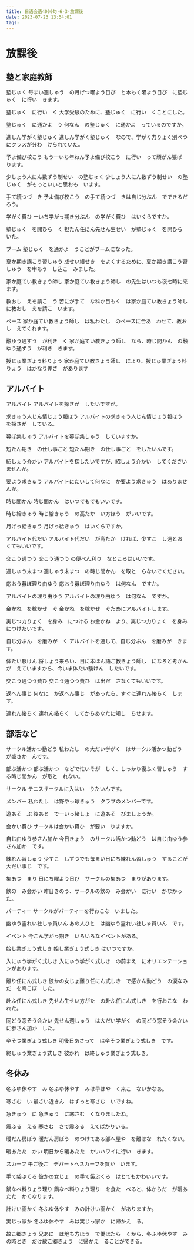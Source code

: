 ```yaml
---
title: 日语会语4000句-6-3-放課後
date: 2023-07-23 13:54:01
tags:
---
```


# 放課後

## 塾と家庭教師

塾じゅく
毎まい週しゅう　の月げつ曜よう日び　と木もく曜よう日び　に塾じゅく　に行い　きます。

塾じゅく　に行い　く
大学受験のために、塾じゅく　に行い　くことにした。

塾じゅく　に通かよ　う
何なん　の塾じゅく　に通かよ　っているのですか。

進しん学がく塾じゅく
進しん学がく塾じゅく　なので、学がく力りょく別べつ　にクラスが分わ　けられていた。

予よ備び校こう
もう一いち年ねん予よ備び校こう　に行い　って頑がん張ば　ります。

少しょう人にん数ずう制せい　の塾じゅく
少しょう人にん数ずう制せい　の塾じゅく　がもっといいと思おも　います。

手て続つづ　き
予よ備び校こう　の手て続つづ　きは自じ分ぶん　でできるだろう。

学がく費ひ
一いち学がっ期き分ぶん　の学がく費ひ　はいくらですか。

塾じゅく　を開ひら　く
担たん任にん先せん生せい　が塾じゅく　を開ひら　いた。

ブーム
塾じゅく　を通かよ　うことがブームになった。

夏か期き講こう習しゅう
成せい績せき　をよくするために、夏か期き講こう習しゅう　を申もう　し込こ　みました。

家か庭てい教きょう師し
家か庭てい教きょう師し　の先生はいつも夜七時に来ます。

教おし　えを請こ　う
苦にが手て　な科か目もく　は家か庭てい教きょう師し　に教おし　えを請こ　います。

ペース
家か庭てい教きょう師し　は私わたし　のペースに合あ　わせて、教おし　えてくれます。

融ゆう通ずう　が利き　く
家か庭てい教きょう師し　なら、時じ間かん　の融ゆう通ずう　が利き　きます。

授じゅ業ぎょう料りょう
家か庭てい教きょう師し　により、授じゅ業ぎょう料りょう　はかなり差さ　があります

## アルバイト

アルバイト
アルバイトを探さが　したいですが。

求きゅう人じん情じょう報ほう
アルバイトの求きゅう人じん情じょう報ほう　を探さが　している。

募ぼ集しゅう
アルバイトを募ぼ集しゅう　していますか。

短たん期き　の仕し事ごと
短たん期き　の仕し事ごと　をしたいんです。

紹しょう介かい
アルバイトを探したいですが、紹しょう介かい　してくださいませんか。

要よう求きゅう
アルバイトにたいして何なに　か要よう求きゅう　はありませんか。

時じ間かん
時じ間かん　はいつでもでもいいです。

時じ給きゅう
時じ給きゅう　の高たか　い方ほう　がいいです。

月げっ給きゅう
月げっ給きゅう　はいくらですか。

アルバイト代だい
アルバイト代だい　が高たか　ければ、少すこ　し遠とお　くてもいいです。

交こう通つう
交こう通つう の便べん利り　なところはいいです。

週しゅう末まつ
週しゅう末まつ　の時じ間かん　を取と　らないでください。

応おう募ぼ理り由ゆう
応おう募ぼ理り由ゆう　は何なん　ですか。

アルバイトの理り由ゆう
アルバイトの理り由ゆう　は何なん　ですか。

金かね　を稼かせ　ぐ
金かね　を稼かせ　ぐためにアルバイトします。

実じつ力りょく　を身み　につける
お金かね　より、実じつ力りょく　を身み　につけたいです。

自じ分ぶん　を磨みが　く
アルバイトを通して、自じ分ぶん　を磨みが　きます。

体たい験けん
将しょう来らい、日に本ほん語ご教きょう師し　になろと考かんが　えていますから、今いま体たい験けん　したいです。

交こう通つう費ひ
交こう通つう費ひ　は出だ　さなくてもいいです。

返へん事じ
何なに　か返へん事じ　があったら、すぐに連れん絡らく　します。

連れん絡らく
連れん絡らく　してからあなたに知し　らせます。


## 部活など

サークル活かつ動どう
私わたし　の大だい学がく　はサークル活かつ動どう　が盛さか　んです。

部ぶ活かつ
部ぶ活かつ　などで忙いそが　しく、しっかり復ふく習しゅう　する時じ間かん　が取と　れない。

サークル
テニスサークルに入はい　りたいんです。

メンバー
私わたし　は野やっ球きゅう　クラブのメンバーです。

遊あそ　ぶ
後あと　で一いっ緒しょ　に遊あそ　びましょうか。

会かい費ひ
サークルは会かい費ひ　が要い　りますか。

自じ由ゆう参さん加か
今日きょう　のサークル活かつ動どう　は自じ由ゆう参さん加か　です。

練れん習しゅう
少すこ　しずつでも毎まい日にち練れん習しゅう　することが大だい事じ　です。

集あつ　まり
日にち曜よう日び　サークルの集あつ　まりがあります。

飲の　み会かい
昨日きのう、サークルの飲の　み会かい　に行い　かなかった。

パーティー
サークルがパーティーを行おこな　いました。

幽ゆう霊れい社しゃ員いん
あの人ひと　は幽ゆう霊れい社しゃ員いん　です。

イベント
今こん学がっ期き　いろいろなイベントがある。

始し業ぎょう式しき
始し業ぎょう式しき はいつですか、

入にゅう学がく式しき
入にゅう学がく式しき　の前まえ　にオリエンテーションがあります。

離り任にん式しき
彼かの女じょ離り任にん式しき　で感かん動どう　の涙なみだ　を零こぼ　した。

赴ふ任にん式しき
先せん生せい方がた　の赴ふ任にん式しき　を行おこな　われた。

同どう窓そう会かい
先せん週しゅう　は大だい学がく　の同どう窓そう会かい　に参さん加か　した。

卒そつ業ぎょう式しき
明後日あさって　は卒そつ業ぎょう式しき　です。

終しゅう業ぎょう式しき
彼かれ　は終しゅう業ぎょう式しき。


## 冬休み

冬ふゆ休やす　み
冬ふゆ休やす　みは早はや　く来こ　ないかなあ。

寒さむ　い
最さい近きん　はずっと寒さむ　いですね。

急きゅう　に
急きゅう　に寒さむ　くなりましたね。

震ふる　える
寒さむ　さで震ふる　えてばかりいる。

暖だん房ぼう
暖だん房ぼう　のつけてある部へ屋や　を離はな　れたくない。

暖あたた　かい
明日から暖あたた　かいハワイに行い　きます。

スカーフ
午ご後ご　デパートへスカーフを買か　います。

手て袋ぶくろ
彼かの女じょ　の手て袋ぶくろ　はとてもかわいいです。

鍋なべ料りょう理り
鍋なべ料りょう理り　を食た　べると、体からだ　が暖あたた　かくなります。

計けい画かく
冬ふゆ休やす　みの計けい画かく　がありますか。

実じっ家か
冬ふゆ休やす　みは実じっ家か　に帰かえ　る。

故こ郷きょう
兄あに　は地ち方ほう　で働はたら　くから、冬ふゆ休やす　みの時とき　だけ故こ郷きょう　に帰かえ　ることができる。

